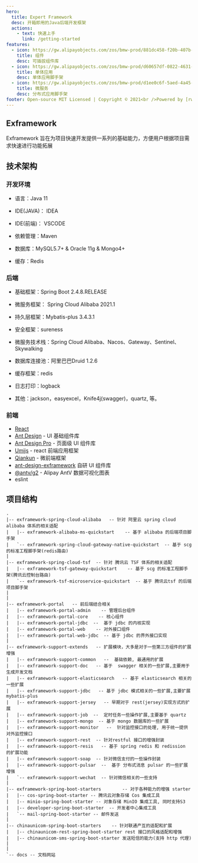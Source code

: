 ```yaml
---
hero:
  title: Expert Framework
  desc: 开箱即用的Java后端开发框架
  actions:
    - text: 快速上手
      link: /getting-started
features:
  - icon: https://gw.alipayobjects.com/zos/bmw-prod/881dc458-f20b-407b-947a-95104b5ec82b/k79dm8ih_w144_h144.png
    title: 组件
    desc: 可插拔组件库
  - icon: https://gw.alipayobjects.com/zos/bmw-prod/d60657df-0822-4631-9d7c-e7a869c2f21c/k79dmz3q_w126_h126.png
    title: 单体应用
    desc: 单体应用脚手架
  - icon: https://gw.alipayobjects.com/zos/bmw-prod/d1ee0c6f-5aed-4a45-a507-339a4bfe076c/k7bjsocq_w144_h144.png
    title: 微服务
    desc: 分布式应用脚手架
footer: Open-source MIT Licensed | Copyright © 2021<br />Powered by [rwe]
---
```


## Exframework

Exframework 旨在为项目快速开发提供一系列的基础能力，方便用户根据项目需求快速进行功能拓展

## 技术架构

### 开发环境

- 语言：Java 11

- IDE(JAVA)： IDEA

- IDE(前端)： VSCODE

- 依赖管理：Maven

- 数据库：MySQL5.7+  &  Oracle 11g & Mongo4+

- 缓存：Redis

### 后端

- 基础框架：Spring Boot 2.4.8.RELEASE

- 微服务框架： Spring Cloud Alibaba 2021.1

- 持久层框架：Mybatis-plus 3.4.3.1

- 安全框架：sureness

- 微服务技术栈：Spring Cloud Alibaba、Nacos、Gateway、Sentinel、Skywalking

- 数据库连接池：阿里巴巴Druid 1.2.6

- 缓存框架：redis

- 日志打印：logback

- 其他：jackson，easyexcel，Knife4j(swagger)，quartz, 等。

### 前端

- [React](https://zh-hans.reactjs.org/)
- [Ant Design](https://ant.design/) - UI 基础组件库
- [Ant Design Pro](https://pro.ant.design/) - 页面级 UI 组件库
- [Umijs](https://umijs.org/) - react 前端应用框架
- [Qiankun](https://qiankun.umijs.org/zh) - 微前端框架
- [ant-design-exframework](https://www.npmjs.com/package/ant-design-exframework) 自研 UI 组件库
- [@antv/g2](https://antv.alipay.com/zh-cn/index.html) - Alipay AntV 数据可视化图表
- eslint

## 项目结构

```code
.
|-- exframework-spring-cloud-alibaba   -- 针对 阿里云 spring cloud alibaba 体系的相关适配
|   |-- exframework-alibaba-ms-quickstart    -- 基于 alibaba 的后端项目脚手架
|   `-- exframework-spring-cloud-gateway-native-quickstart  -- 基于 scg 的标准工程脚手架(redis路由)
|
|-- exframework-spring-cloud-tsf  -- 针对 腾讯云 TSF 体系的相关适配
|   |-- exframework-tsf-gateway-quickstart    -- 基于 scg 的标准工程脚手架(腾讯云控制台路由)
|   `-- exframework-tsf-microservice-quickstart  -- 基于 腾讯云tsf 的后端项目脚手架
|
|
|-- exframework-portal   -- 前后端结合相关
|   |-- exframework-portal-admin    -- 管理后台组件
|   |-- exframework-portal-core    -- 核心组件
|   |-- exframework-portal-jdbc  --  基于 jdbc 的内核实现
|   |-- exframework-portal-web    -- 对外接口组件
|   |-- exframework-portal-web-jdbc  -- 基于 jdbc 的界外接口实现
|
|-- exframework-support-extends   -- 扩展模块，大多是对于一些第三方组件的扩展增强
|   |-- exframework-support-common   --  基础依赖, 最通用的扩展
|   |-- exframework-support-doc   -- 基于  swagger 相关的一些扩展,主要用于生成开发文档
|   |-- exframework-support-elasticsearch   -- 基于 elasticsearch 相关的一些扩展
|   |-- exframework-support-jdbc   -- 基于 jdbc 模式相关的一些扩展,主要扩展 mybatis-plus
|   |-- exframework-support-jersey   -- 早期对于 rest(jersey)实现方式的扩展
|   |-- exframework-support-job  --  定时任务一些操作扩展,主要基于 quartz
|   |-- exframework-support-mongo  -- 基于 mongo 数据库的一些扩展
|   |-- exframework-support-monitor   --  针对监控接口的处理, 用于统一提供对外监控接口
|   |-- exframework-support-rest  -- 针对restful 接口的增强封装
|   |-- exframework-support-resis   -- 基于 spring redis 和 redission 的扩展功能
|   |-- exframework-support-soap  -- 针对微信支付的一些操作封装
|   |-- exframework-support-pulsar  --  基于 分布式消息 pulsar 的一些扩展增强
|   `-- exframework-support-wechat  -- 针对微信相关的一些支持
|
|-- exframework-spring-boot-starters        -- 对于各种能力的增强 starter
|   |-- cos-spring-boot-starter -- 腾讯云对象存储 Cos 集成工具
|   |-- minio-spring-boot-starter -- 对象存储 MinIO 集成工具, 同时支持S3
|   |-- developer-spring-boot-starter  -- 开发者中心集成工具
|   `-- mail-spring-boot-starter -- 邮件发送
|
|-- chinaunicom-spring-boot-starters    -- 针对联通产互的适配和扩展
|   |-- chinaunicom-rest-spring-boot-starter rest 接口的风格适配和增强
|   |-- chinaunicom-sms-spring-boot-starter 发送短信的能力(支持 http 代理)
|
|
`-- docs -- 文档网站

```
